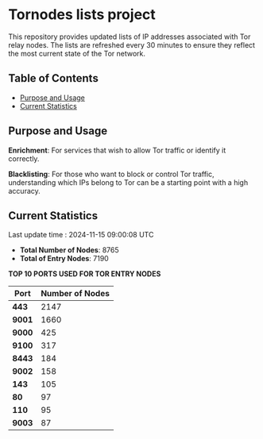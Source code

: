 # Tornodes lists project

This repository provides updated lists of IP addresses associated with Tor relay nodes. The lists are refreshed every 30 minutes to ensure they reflect the most current state of the Tor network.

## Table of Contents

- [Purpose and Usage](#purpose-and-usage)
- [Current Statistics](#current-statistics)


## Purpose and Usage

**Enrichment**: For services that wish to allow Tor traffic or identify it correctly.

**Blacklisting**: For those who want to block or control Tor traffic, understanding which IPs belong to Tor can be a starting point with a high accuracy.

## Current Statistics

Last update time : 2024-11-15 09:00:08 UTC

- **Total Number of Nodes**: 8765
- **Total of Entry Nodes**: 7190

**TOP 10 PORTS USED FOR TOR ENTRY NODES**

| **Port** | **Number of Nodes** |
|------|-----------------|
| **443**   | 2147  |
| **9001**   | 1660  |
| **9000**   | 425  |
| **9100**   | 317  |
| **8443**   | 184  |
| **9002**   | 158  |
| **143**   | 105  |
| **80**   | 97  |
| **110**   | 95  |
| **9003**   | 87  |

